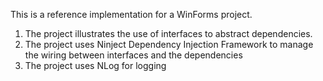 This is a reference implementation for a WinForms project.

1. The project illustrates the use of interfaces to abstract dependencies.
2. The project uses Ninject Dependency Injection Framework to manage the wiring between interfaces and the dependencies
3. The project uses NLog for logging
